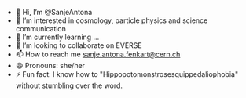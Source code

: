 - 👋 Hi, I’m @SanjeAntona
- 👀 I’m interested in cosmology, particle physics and science communication
- 🌱 I’m currently learning ...
- 💞️ I’m looking to collaborate on EVERSE
- 📫 How to reach me sanje.antona.fenkart@cern.ch
- 😄 Pronouns: she/her
- ⚡ Fun fact: I know how to "Hippopotomonstrosesquippedaliophobia" without stumbling over the word.

<!---
SanjeAntona/SanjeAntona is a ✨ special ✨ repository because its `README.md` (this file) appears on your GitHub profile.
You can click the Preview link to take a look at your changes.
--->
